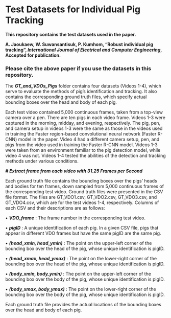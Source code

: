 # Test Datasets for Individual Pig Tracking 
**This repository contains the test datasets used in the paper.**

**A. Jaoukaew, W. Suwansantisuk, P. Kumhom, **“Robust individual pig tracking”**, _International Journal of Electrical and Computer Engineering_, Accepted for publication.**
### Please cite the above paper if you use the datasets in this repository.
The _**GT_and_VDOs_Pigs**_ folder contains four datasets (Videos 1-4), which serve to evaluate the methods of pig’s  identification and tracking. It also contains the corresponding ground truth files, which specify actual bounding boxes over the head and body of each pig.

Each test video contained 5,000 continuous frames, taken from a top-view camera over a pen. There are ten pigs in each video frame. Videos 1-3 were captured in the morning, midday, and evening, respectively. The pig, pen, and camera setup in videos 1-3 were the same as those in the videos used in training the Faster region-based convolutional neural network (Faster R-CNN) model in the paper. Video 4 had a different camera setup, pen, and pigs from the video used in training the Faster R-CNN model. Videos 1-3 were taken from an environment familiar to the pig detection model, while video 4 was not. Videos 1-4 tested the abilities of the detection and tracking methods under various conditions.

_**# Extract frame from each video with 31.25 Frames per Second**_ 

Each ground truth file contains the bounding boxes over the pigs’ heads and bodies for ten frames, down sampled from 5,000 continuous frames of the corresponding test video. Ground truth files were presented in the CSV file format. The files are GT_VDO1.csv, GT_VDO2.csv, GT_VDO3.csv, and GT_VDO4.csv, which are for the test videos 1-4, respectively. Columns of each CSV and their descriptions are as follows:

•	_**VDO_frame**_ : The frame number in the corresponding test video.

•	_**pigID**_ : A unique identification of each pig. In a given CSV file, pigs that appear in different VDO frames but have the same pigID are the same pig.

•	_**(head_xmin, head_ymin)**_ : The point on the upper-left corner of the bounding box over the  head of the pig, whose unique identification is pigID.

•	_**(head_xmax, head_ymax)**_ : The point on the lower-right corner of the bounding box over the  head of the pig, whose unique identification is pigID.

•	_**(body_xmin, body_ymin)**_ : The point on the upper-left corner of the bounding box over the  body of the pig, whose unique identification is pigID.

•	_**(body_xmax, body_ymax)**_ : The point on the lower-right corner of the bounding box over the  body of the pig, whose unique identification is pigID.

Each ground truth file provides the actual locations of the bounding boxes over the head and body of each pig.
